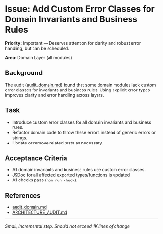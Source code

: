 # Issue: Add Custom Error Classes for Domain Invariants and Business Rules

**Priority:** Important — Deserves attention for clarity and robust error handling, but can be scheduled.

**Area:** Domain Layer (all modules)

## Background
The audit ([audit_domain.md](../audit_domain.md)) found that some domain modules lack custom error classes for invariants and business rules. Using explicit error types improves clarity and error handling across layers.

## Task
- Introduce custom error classes for all domain invariants and business rules.
- Refactor domain code to throw these errors instead of generic errors or strings.
- Update or remove related tests as necessary.

## Acceptance Criteria
- All domain invariants and business rules use custom error classes.
- JSDoc for all affected exported types/functions is updated.
- All checks pass (`npm run check`).

## References
- [audit_domain.md](../audit_domain.md)
- [ARCHITECTURE_AUDIT.md](../ARCHITECTURE_AUDIT.md)

---
_Small, incremental step. Should not exceed 1K lines of change._
